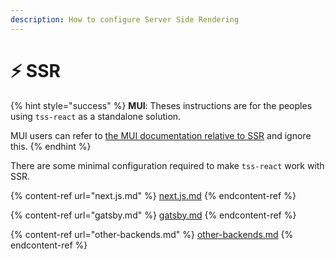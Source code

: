 ```yaml
---
description: How to configure Server Side Rendering
---
```


# ⚡ SSR

{% hint style="success" %}
**MUI**: Theses instructions are for the peoples using `tss-react` as a standalone solution. &#x20;

MUI users can refer to [the MUI documentation relative to SSR](https://mui.com/material-ui/guides/server-rendering/) and ignore this.&#x20;
{% endhint %}

There are some minimal configuration required to make `tss-react` work with SSR.

{% content-ref url="next.js.md" %}
[next.js.md](next.js.md)
{% endcontent-ref %}

{% content-ref url="gatsby.md" %}
[gatsby.md](gatsby.md)
{% endcontent-ref %}

{% content-ref url="other-backends.md" %}
[other-backends.md](other-backends.md)
{% endcontent-ref %}

